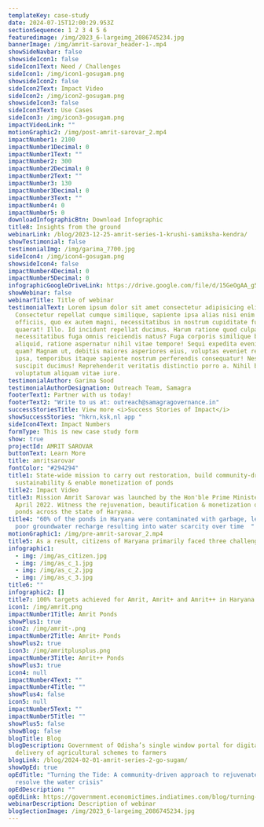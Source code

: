 ```yaml
---
templateKey: case-study
date: 2024-07-15T12:00:29.953Z
sectionSequence: 1 2 3 4 5 6
featuredimage: /img/2023_6-largeimg_2086745234.jpg
bannerImage: /img/amrit-sarovar_header-1-.mp4
showSideNavbar: false
showsideIcon1: false
sideIcon1Text: Need / Challenges
sideIcon1: /img/icon1-gosugam.png
showsideIcon2: false
sideIcon2Text: Impact Video
sideIcon2: /img/icon2-gosugam.png
showsideIcon3: false
sideIcon3Text: Use Cases
sideIcon3: /img/icon3-gosugam.png
impactVideoLink: ""
motionGraphic2: /img/post-amrit-sarovar_2.mp4
impactNumber1: 2100
impactNumber1Decimal: 0
impactNumber1Text: ""
impactNumber2: 300
impactNumber2Decimal: 0
impactNumber2Text: ""
impactNumber3: 130
impactNumber3Decimal: 0
impactNumber3Text: ""
impactNumber4: 0
impactNumber5: 0
downloadInfographicBtn: Download Infographic
title8: Insights from the ground
webinarLink: /blog/2023-12-25-amrit-series-1-krushi-samiksha-kendra/
showTestimonial: false
testimonialImg: /img/garima_7700.jpg
sideIcon4: /img/icon4-gosugam.png
showsideIcon4: false
impactNumber4Decimal: 0
impactNumber5Decimal: 0
infographicGoogleDriveLink: https://drive.google.com/file/d/15GeOgAA_g5w7pYmldOD4-yzqnVRCdKoz/view?usp=sharing
showWebinar: false
webinarTitle: Title of webinar
testimonialText: Lorem ipsum dolor sit amet consectetur adipisicing elit.
  Consectetur repellat cumque similique, sapiente ipsa alias nisi enim nesciunt
  officiis, quo ex autem magni, necessitatibus in nostrum cupiditate fugit
  quaerat! Illo. Id incidunt repellat ducimus. Harum ratione quod culpa illo
  necessitatibus fuga omnis reiciendis natus? Fuga corporis similique beatae sed
  aliquid, ratione aspernatur nihil vitae tempore! Sequi expedita eveniet iusto
  quam? Magnam ut, debitis maiores asperiores eius, voluptas eveniet repellendus
  ipsa, temporibus itaque sapiente nostrum perferendis consequatur! Nesciunt,
  suscipit ducimus! Reprehenderit veritatis distinctio porro a. Nihil blanditiis
  voluptatum aliquam vitae iure.
testimonialAuthor: Garima Sood
testimonialAuthorDesignation: Outreach Team, Samagra
footerText1: Partner with us today!
footerText2: "Write to us at: outreach@samagragovernance.in"
successStoriesTitle: View more <i>Success Stories of Impact</i>
showSuccessStories: "hkrn,ksk,nl app "
sideIcon4Text: Impact Numbers
formType: This is new case study form
show: true
projectId: AMRIT SAROVAR
buttonText: Learn More
title: amritsarovar
fontColor: "#294294"
title1: State-wide mission to carry out restoration, build community-driven
  sustainability & enable monetization of ponds
title2: Impact Video
title3: Mission Amrit Sarovar was launched by the Hon'ble Prime Minister in
  April 2022. Witness the rejuvenation, beautification & monetization of these
  ponds across the state of Haryana.
title4: "60% of the ponds in Haryana were contaminated with garbage, leading to
  poor groundwater recharge resulting into water scarcity over time  "
motionGraphic1: /img/pre-amrit-sarovar_2.mp4
title5: As a result, citizens of Haryana primarily faced three challenges
infographic1:
  - img: /img/as_citizen.jpg
  - img: /img/as_c_1.jpg
  - img: /img/as_c_2.jpg
  - img: /img/as_c_3.jpg
title6: ""
infographic2: []
title7: 100% targets achieved for Amrit, Amrit+ and Amrit++ in Haryana
icon1: /img/amrit.png
impactNumber1Title: Amrit Ponds
showPlus1: true
icon2: /img/amrit-.png
impactNumber2Title: Amrit+ Ponds
showPlus2: true
icon3: /img/amritplusplus.png
impactNumber3Title: Amrit++ Ponds
showPlus3: true
icon4: null
impactNumber4Text: ""
impactNumber4Title: ""
showPlus4: false
icon5: null
impactNumber5Text: ""
impactNumber5Title: ""
showPlus5: false
showBlog: false
blogTitle: Blog
blogDescription: Government of Odisha’s single window portal for digital
  delivery of agricultural schemes to farmers
blogLink: /blog/2024-02-01-amrit-series-2-go-sugam/
showOpEd: true
opEdTitle: "Turning the Tide: A community-driven approach to rejuvenate ponds,
  resolve the water crisis"
opEdDescription: ""
opEdLink: https://government.economictimes.indiatimes.com/blog/turning-the-tide-a-community-driven-solution-to-water-crisis-in-haryana/111271481?utm_source=top_story&utm_medium=homepage
webinarDescription: Description of webinar
blogSectionImage: /img/2023_6-largeimg_2086745234.jpg
---
```


